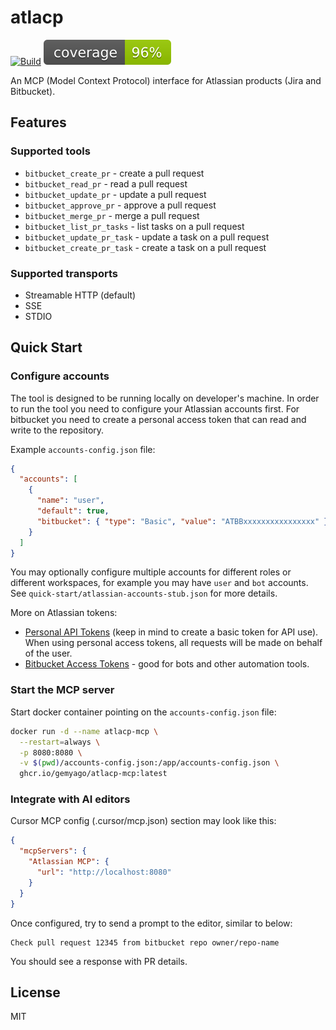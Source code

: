 # atlacp

[![Build](https://github.com/gemyago/atlacp/actions/workflows/build-flow.yml/badge.svg)](https://github.com/gemyago/atlacp/actions/workflows/build-flow.yml)
[![Coverage](https://raw.githubusercontent.com/gemyago/atlacp/test-artifacts/coverage/golang-coverage.svg)](https://htmlpreview.github.io/?https://raw.githubusercontent.com/gemyago/atlacp/test-artifacts/coverage/golang-coverage.html)

An MCP (Model Context Protocol) interface for Atlassian products (Jira and Bitbucket).

## Features

### Supported tools

- `bitbucket_create_pr` - create a pull request
- `bitbucket_read_pr` - read a pull request
- `bitbucket_update_pr` - update a pull request
- `bitbucket_approve_pr` - approve a pull request
- `bitbucket_merge_pr` - merge a pull request
- `bitbucket_list_pr_tasks` - list tasks on a pull request
- `bitbucket_update_pr_task` - update a task on a pull request
- `bitbucket_create_pr_task` - create a task on a pull request

### Supported transports

- Streamable HTTP (default)
- SSE
- STDIO

## Quick Start

### Configure accounts

The tool is designed to be running locally on developer's machine. In order to run the tool you need to configure your Atlassian accounts first. For bitbucket you need to create a personal access token that can read and write to the repository.

Example `accounts-config.json` file:
```json
{
  "accounts": [
    {
      "name": "user",
      "default": true,
      "bitbucket": { "type": "Basic", "value": "ATBBxxxxxxxxxxxxxxxx" }
    }
  ]
} 
```

You may optionally configure multiple accounts for different roles or different workspaces, for example you may have `user` and `bot` accounts. See `quick-start/atlassian-accounts-stub.json` for more details.

More on Atlassian tokens:
- [Personal API Tokens](https://support.atlassian.com/atlassian-account/docs/manage-api-tokens-for-your-atlassian-account/#Create-an-API-token) 
 (keep in mind to create a basic token for API use). When using personal access tokens, all requests will be made on behalf of the user.
- [Bitbucket Access Tokens](https://support.atlassian.com/bitbucket-cloud/docs/access-tokens/) - good for bots and other automation tools.

### Start the MCP server

Start docker container pointing on the `accounts-config.json` file:

```bash
docker run -d --name atlacp-mcp \
  --restart=always \
  -p 8080:8080 \
  -v $(pwd)/accounts-config.json:/app/accounts-config.json \
  ghcr.io/gemyago/atlacp-mcp:latest
```

### Integrate with AI editors

Cursor MCP config (.cursor/mcp.json) section may look like this:

```json
{
  "mcpServers": {
    "Atlassian MCP": {
      "url": "http://localhost:8080"
    }
  }
}
```

Once configured, try to send a prompt to the editor, similar to below:
```text
Check pull request 12345 from bitbucket repo owner/repo-name
```

You should see a response with PR details.

## License

MIT